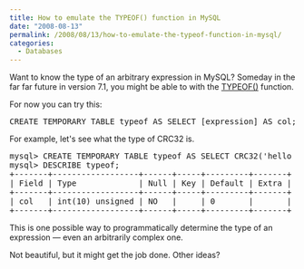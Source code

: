 ```yaml
---
title: How to emulate the TYPEOF() function in MySQL
date: "2008-08-13"
permalink: /2008/08/13/how-to-emulate-the-typeof-function-in-mysql/
categories:
  - Databases
---
```

Want to know the type of an arbitrary expression in MySQL? Someday in the far far future in version 7.1, you might be able to with the [TYPEOF()][1] function.

For now you can try this:

<!--more-->

<pre>CREATE TEMPORARY TABLE typeof AS SELECT [expression] AS col;</pre>

For example, let's see what the type of CRC32 is.

<pre>mysql> CREATE TEMPORARY TABLE typeof AS SELECT CRC32('hello world') AS col;
mysql> DESCRIBE typeof;
+-------+------------------+------+-----+---------+-------+
| Field | Type             | Null | Key | Default | Extra |
+-------+------------------+------+-----+---------+-------+
| col   | int(10) unsigned | NO   |     | 0       |       | 
+-------+------------------+------+-----+---------+-------+
</pre>

This is one possible way to programmatically determine the type of an expression &#8212; even an arbitrarily complex one.

Not beautiful, but it might get the job done. Other ideas?

 [1]: http://forge.mysql.com/worklog/task.php?id=1299
